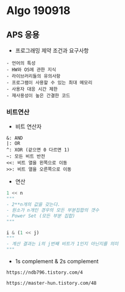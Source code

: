 # Algo 190918

## APS 응용

- 프로그래밍 제약 조건과 요구사항

```
- 언어의 특성
- HW와 OS에 관한 지식
- 라이브러리들의 유의사항
- 프로그램이 사용할 수 있는 최대 메모리
- 사용자 대응 시간 제한
- 재사용성이 높은 간결한 코드 
```

### 비트연산

- 비트 연산자

```
&: AND
|: OR
^: XOR (같으면 0 다르면 1)
~: 모든 비트 반전
<<: 비트 열을 왼쪽으로 이동
>>: 비트 열을 오른쪽으로 이동 
```

- 연산

```python
1 << n
"""
- 2**n개의 값을 갖는다.
- 원소가 n개인 경우의 모든 부분집합의 갯수
- Power Set (모든 부분 집합)
"""

i & (1 << j)
"""
- 계산 결과는 i의 j번째 비트가 1인지 아닌지를 의미 
"""
```

- 1s complement & 2s complement

`https://ndb796.tistory.com/4`

`https://master-hun.tistory.com/48`

